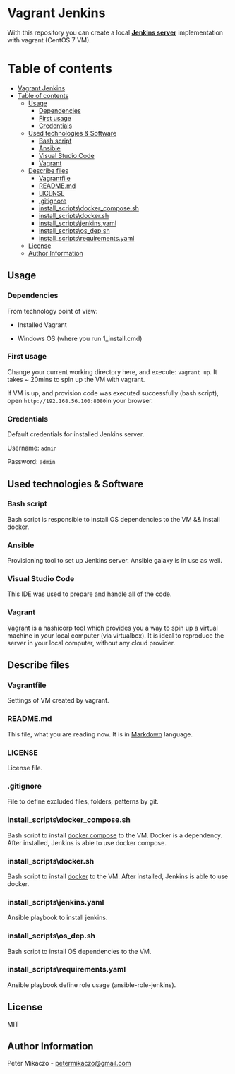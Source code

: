 # Vagrant Jenkins

With this repository you can create a local **[Jenkins server](https://www.jenkins.io/)** implementation with vagrant (CentOS 7 VM).


# Table of contents

- [Vagrant Jenkins](#vagrant-jenkins)
- [Table of contents](#table-of-contents)
  - [Usage](#usage)
    - [Dependencies](#dependencies)
    - [First usage](#first-usage)
    - [Credentials](#credentials)
  - [Used technologies & Software](#used-technologies--software)
    - [Bash script](#bash-script)
    - [Ansible](#ansible)
    - [Visual Studio Code](#visual-studio-code)
    - [Vagrant](#vagrant)
  - [Describe files](#describe-files)
    - [Vagrantfile](#vagrantfile)
    - [README.md](#readmemd)
    - [LICENSE](#license)
    - [.gitignore](#gitignore)
    - [install_scripts\docker_compose.sh](#install_scriptsdocker_composesh)
    - [install_scripts\docker.sh](#install_scriptsdockersh)
    - [install_scripts\jenkins.yaml](#install_scriptsjenkinsyaml)
    - [install_scripts\os_dep.sh](#install_scriptsos_depsh)
    - [install_scripts\requirements.yaml](#install_scriptsrequirementsyaml)
  - [License](#license-1)
  - [Author Information](#author-information)

## Usage

### Dependencies

From technology point of view:

- Installed Vagrant

- Windows OS (where you run 1_install.cmd)

### First usage

Change your current working directory here, and execute: `vagrant up`. It takes ~ 20mins to spin up the VM with vagrant.


If VM is up, and provision code was executed successfully (bash script), open `http://192.168.56.100:8080`in your browser.

### Credentials

Default credentials for installed Jenkins server.

Username: `admin`

Password: `admin`

## Used technologies & Software

### Bash script

Bash script is responsible to install OS dependencies to the VM && install docker.

### Ansible

Provisioning tool to set up Jenkins server. Ansible galaxy is in use as well.

### Visual Studio Code

This IDE was used to prepare and handle all of the code.

### Vagrant

[Vagrant](https://www.vagrantup.com/) is a hashicorp tool which provides you a way to spin up a virtual machine in your local computer (via virtualbox). It is ideal to reproduce the server in your local computer, without any cloud provider.

## Describe files

### Vagrantfile

Settings of VM created by vagrant.

### README.md

This file, what you are reading now. It is in [Markdown](https://www.markdownguide.org/getting-started/) language.

### LICENSE

License file.

### .gitignore

File to define excluded files, folders, patterns by git.

### install_scripts\docker_compose.sh

Bash script to install [docker compose](https://docs.docker.com/compose/) to the VM. Docker is a dependency. After installed, Jenkins is able to use docker compose.

### install_scripts\docker.sh

Bash script to install [docker](https://www.docker.com/) to the VM. After installed, Jenkins is able to use docker.

### install_scripts\jenkins.yaml

Ansible playbook to install jenkins.

### install_scripts\os_dep.sh

Bash script to install OS dependencies to the VM.

### install_scripts\requirements.yaml

Ansible playbook define role usage (ansible-role-jenkins).

## License

MIT

## Author Information

Peter Mikaczo - <petermikaczo@gmail.com>
